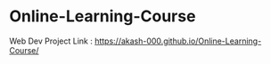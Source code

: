 # Online-Learning-Course
Web Dev Project
Link : https://akash-000.github.io/Online-Learning-Course/
